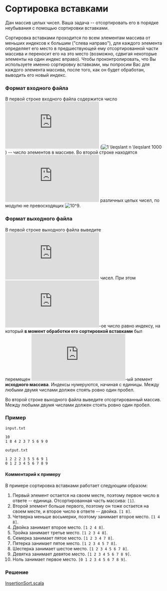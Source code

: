 # Сортировка вставками

Дан массив целых чисел.  Ваша задача -- отсортировать его в порядке неубывания с помощью сортировки вставками.

Сортировка вставками проходится по всем элементам массива от меньших индексов к большим ("слева направо"), для каждого элемента определяет его место в предшествующей ему отсортированной части массива и переносит его на это место (возможно, сдвигая некоторые элементы на один индекс вправо).  Чтобы проконтролировать, что Вы используете именно сортировку вставками, мы попросим Вас для каждого элемента массива, после того, как он будет обработан, выводить его новый индекс.

### Формат входного файла

В первой строке входного файла содержится число ![n](https://latex.codecogs.com/svg.latex?n) (![1 \leqslant n \leqslant 1000](https://latex.codecogs.com/svg.latex?1%20\leqslant%20n%20\leqslant%201000)) -- число элементов в массиве.  Во второй строке находятся ![n](https://latex.codecogs.com/svg.latex?n) различных целых чисел, по модулю не превосходящих ![10^9](https://latex.codecogs.com/svg.latex?10^9).

### Формат выходного файла

В первой строке выходного файла выведите ![n](https://latex.codecogs.com/svg.latex?n) чисел.  При этом ![i](https://latex.codecogs.com/svg.latex?i)-ое число равно индексу, на который **в момент обработки его сортировкой вставками** был перемещен ![i](https://latex.codecogs.com/svg.latex?i)-ый элемент **исходного массива**.  Индексы нумеруются, начиная с единицы.  Между любыми двумя числами должен стоять ровно один пробел.

Во второй строке выходного файла выведите отсортированный массив.  Между любыми двумя числами должен стоять ровно один пробел.

### Пример

`input.txt`
```
10
1 8 4 2 3 7 5 6 9 0
```

`output.txt`
```
1 2 2 2 3 5 5 6 9 1
0 1 2 3 4 5 6 7 8 9
```

#### Комментарий к примеру

В примере сортировка вставками работает следующим образом:
1. Первый элемент остается на своем месте, поэтому первое число в ответе -- единица.  Отсортированная часть массива: `[1]`.
2. Второй элемент больше первого, поэтому он тоже остается на своем месте, и второе число в ответе -- двойка.  `[1 8]`.
3. Четверка меньше восьмерки, поэтому занимает второе место.  `[1 4 8]`.
4. Двойка занимает второе место.  `[1 2 4 8]`.
5. Тройка занимает третье место.  `[1 2 3 4 8]`.
6. Семерка занимает пятое место.  `[1 2 3 4 7 8]`.
7. Пятерка занимает пятое место.  `[1 2 3 4 5 7 8]`.
8. Шестерка занимает шестое место.  `[1 2 3 4 5 6 7 8]`.
9. Девятка занимает девятое место.  `[1 2 3 4 5 6 7 8 9]`.
10. Ноль занимает первое место.  `[0 1 2 3 4 5 6 7 8 9]`.

### Решение

[InsertionSort.scala](InsertionSort.scala)
